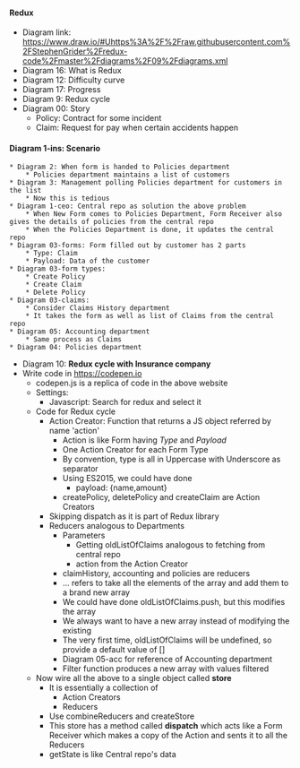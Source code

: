 #### Redux
* Diagram link: https://www.draw.io/#Uhttps%3A%2F%2Fraw.githubusercontent.com%2FStephenGrider%2Fredux-code%2Fmaster%2Fdiagrams%2F09%2Fdiagrams.xml
* Diagram 16: What is Redux
* Diagram 12: Difficulty curve
* Diagram 17: Progress
* Diagram 9: Redux cycle
* Diagram 00: Story
    * Policy: Contract for some incident
    * Claim: Request for pay when certain accidents happen
#### Diagram 1-ins: Scenario
    * Diagram 2: When form is handed to Policies department   
        * Policies department maintains a list of customers
    * Diagram 3: Management polling Policies department for customers in the list
        * Now this is tedious
    * Diagram 1-ceo: Central repo as solution the above problem
        * When New Form comes to Policies Department, Form Receiver also gives the details of policies from the central repo
        * When the Policies Department is done, it updates the central repo
    * Diagram 03-forms: Form filled out by customer has 2 parts
        * Type: Claim
        * Payload: Data of the customer
    * Diagram 03-form types: 
        * Create Policy
        * Create Claim
        * Delete Policy
    * Diagram 03-claims: 
        * Consider Claims History department
        * It takes the form as well as list of Claims from the central repo
    * Diagram 05: Accounting department
        * Same process as Claims
    * Diagram 04: Policies department
* Diagram 10: **Redux cycle with Insurance company**
* Write code in https://codepen.io
    * codepen.js is a replica of code in the above website
    * Settings: 
        * Javascript: Search for redux and select it
    * Code for Redux cycle
        * Action Creator: Function that returns a JS object referred by name 'action'
            * Action is like Form having *Type* and *Payload*
            * One Action Creator for each Form Type
            * By convention, type is all in Uppercase with Underscore as separator
            * Using ES2015, we could have done
                * payload: {name,amount}
            * createPolicy, deletePolicy and createClaim are Action Creators
        * Skipping dispatch as it is part of Redux library
        * Reducers analogous to Departments
            * Parameters
                * Getting oldListOfClaims analogous to fetching from central repo
                * action from the Action Creator
            * claimHistory, accounting and policies are reducers
            * ... refers to take all the elements of the array and add them to a brand new array
            * We could have done oldListOfClaims.push, but this modifies the array
            * We always want to have a new array instead of modifying the existing
            * The very first time, oldListOfClaims will be undefined, so provide a default value of []
            * Diagram 05-acc for reference of Accounting department
            * Filter function produces a new array with values filtered
    * Now wire all the above to a single object called **store**
        * It is essentially a collection of 
            * Action Creators
            * Reducers
        * Use combineReducers and createStore
        * This store has a method called **dispatch** which acts like a Form Receiver which makes a copy of the Action and sents it to all the Reducers
        * getState is like Central repo's data 
        
